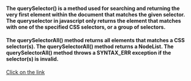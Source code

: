 #### The querySelector() is a method used for searching and returning the very first element within the document that matches the given selector. The queryselector in javascript only returns the element that matches with one of the specified CSS selectors, or a group of selectors.
#### The querySelectorAll() method returns all elements that matches a CSS selector(s). The querySelectorAll() method returns a NodeList. The querySelectorAll() method throws a SYNTAX_ERR exception if the selector(s) is invalid.
[Click on the link](../js/64.DOM%20query%20selector.js)